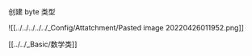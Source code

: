 创建 byte 类型

![[../../../../../_Config/Attatchment/Pasted image 20220426011952.png]]

[[../../_Basic/数学类]]